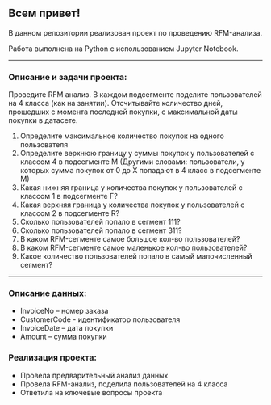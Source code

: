 ## **Всем привет!**

В данном репозитории реализован проект по проведению RFM-анализа.

Работа выполнена на Python с использованием Jupyter Notebook.

<hr>

### Описание и задачи проекта:
Проведите RFM анализ. В каждом подсегменте поделите пользователей на 4 класса (как на занятии). Отсчитывайте количество дней, прошедших с момента последней покупки, с максимальной даты покупки в датасете.

1. Определите максимальное количество покупок на одного пользователя
2. Определите верхнюю границу у суммы покупок у пользователей с классом 4 в подсегменте М (Другими словами: пользователи, у которых сумма покупок от 0 до Х попадают в 4 класс в подсегменте М)
3. Какая нижняя граница у количества покупок у пользователей с классом 1 в подсегменте F?
4. Какая верхняя граница у количества покупок у пользователей с классом 2 в подсегменте R?
5. Сколько пользователей попало в сегмент 111?
6. Сколько пользователей попало в сегмент 311?
7. В каком RFM-сегменте самое большое кол-во пользователей?
8. В каком RFM-сегменте самое маленькое кол-во пользователей?
9. Какое количество пользователей попало в самый малочисленный сегмент?

<hr>

### Описание данных:
- InvoiceNo – номер заказа
- CustomerCode - идентификатор пользователя
- InvoiceDate – дата покупки
- Amount – сумма покупки

### Реализация проекта:
- Провела предварительный анализ данных
- Провела RFM-анализ, поделила пользователей на 4 класса
- Ответила на ключевые вопросы проекта
